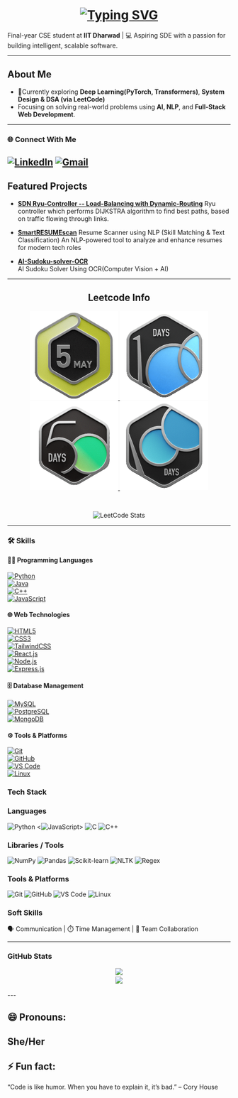 <h1 align="center">
  <a href="https://git.io/typing-svg" target="_blank">
    <img src="https://readme-typing-svg.herokuapp.com?font=Fira+Code&size=28&duration=3000&pause=1000&color=4AF626&center=true&vCenter=true&width=800&lines=Hey+There!+👋;I'm+Chidurala+Tejaswini;Passionate+Computer+Science+Engineer+💻;Let’s+Build+Something+Awesome+Together!+🚀" alt="Typing SVG">
  </a>
</h1>

Final-year CSE student at **IIT Dharwad** | 💻 Aspiring SDE with a passion for building intelligent, scalable software.

---

## About Me
- 🌱Currently exploring **Deep Learning(PyTorch, Transformers)**, **System Design & DSA (via LeetCode)**
- Focusing on solving real-world problems using **AI, NLP**, and **Full-Stack Web Development**.
---

### 🌐 Connect With Me
[![LinkedIn](https://img.shields.io/badge/LinkedIn-0077B5?style=for-the-badge&logo=linkedin&logoColor=white)](https://www.linkedin.com/in/chidurala-tejaswini-babb63269)
[![Gmail](https://img.shields.io/badge/Gmail-D14836?style=for-the-badge&logo=gmail&logoColor=white)](mailto:yonsiniwsajet17@gmail.com)
---

## Featured Projects
- [**SDN Ryu-Controller -- Load-Balancing with Dynamic-Routing**](https://github.com/Sotejaswini/SDN-based-Load-Balancing)
  Ryu controller which performs DIJKSTRA algorithm to find best paths, based on traffic flowing through links.

- [**SmartRESUMEscan**](https://github.com/Sotejaswini/SmartRESUMEscan)
  Resume Scanner using NLP (Skill Matching & Text Classification)
  An NLP-powered tool to analyze and enhance resumes for modern tech roles


- [**AI-Sudoku-solver-OCR**](https://github.com/Sotejaswini/AI-Sudoku-Solver-OCR)  
   AI Sudoku Solver Using OCR(Computer Vision + AI)
---
<div align="center"> 
  <h2 align="center">Leetcode Info</h2>  
  <p align="center">
    <a href="https://leetcode.com/u/ChiduralaTejaswini/" target="_blank">
      <img src="DCC.gif" alt="medal1" height="200" width="200" />
    </a>
    <a href="https://leetcode.com/u/ChiduralaTejaswini/" target="_blank">
      <img src="25100.gif" alt="medal2" height="200" width="200" />
    </a>
    <a href="https://leetcode.com/u/ChiduralaTejaswini/" target="_blank">
      <img src="2024-50.gif" alt="medal3" height="200" width="200" />
    </a>
    <a href="https://leetcode.com/u/ChiduralaTejaswini/" target="_blank">
      <img src="2024-100-new.gif" alt="medal4" height="200" width="200" />
    </a>
  </p>
</div>

<br>

<p align="center">
  <img src="https://leetcard.jacoblin.cool/ChiduralaTejaswini?theme=dark&ext=contest" alt="LeetCode Stats" />
</p>

---
### 🛠️ Skills

#### 👨‍💻 Programming Languages  
[![Python](https://img.shields.io/badge/-Python-3776AB?style=for-the-badge&logo=python&logoColor=white)]()  
[![Java](https://img.shields.io/badge/-Java-007396?style=for-the-badge&logo=java&logoColor=white)]()  
[![C++](https://img.shields.io/badge/-C++-00599C?style=for-the-badge&logo=c%2b%2b&logoColor=white)]()  
[![JavaScript](https://img.shields.io/badge/-JavaScript-F7DF1E?style=for-the-badge&logo=javascript&logoColor=black)]()

#### 🌐 Web Technologies  
[![HTML5](https://img.shields.io/badge/-HTML5-E34F26?style=for-the-badge&logo=html5&logoColor=white)]()  
[![CSS3](https://img.shields.io/badge/-CSS3-1572B6?style=for-the-badge&logo=css3&logoColor=white)]()  
[![TailwindCSS](https://img.shields.io/badge/-TailwindCSS-38B2AC?style=for-the-badge&logo=tailwind-css&logoColor=white)]()  
[![React.js](https://img.shields.io/badge/-React.js-61DAFB?style=for-the-badge&logo=react&logoColor=black)]()  
[![Node.js](https://img.shields.io/badge/-Node.js-339933?style=for-the-badge&logo=nodedotjs&logoColor=white)]()  
[![Express.js](https://img.shields.io/badge/-Express.js-000000?style=for-the-badge&logo=express&logoColor=white)]()

#### 🗄️ Database Management  
[![MySQL](https://img.shields.io/badge/-MySQL-4479A1?style=for-the-badge&logo=mysql&logoColor=white)]()  
[![PostgreSQL](https://img.shields.io/badge/-PostgreSQL-336791?style=for-the-badge&logo=postgresql&logoColor=white)]()  
[![MongoDB](https://img.shields.io/badge/-MongoDB-47A248?style=for-the-badge&logo=mongodb&logoColor=white)]()

#### ⚙️ Tools & Platforms  
[![Git](https://img.shields.io/badge/-Git-F05032?style=for-the-badge&logo=git&logoColor=white)]()  
[![GitHub](https://img.shields.io/badge/-GitHub-181717?style=for-the-badge&logo=github&logoColor=white)]()  
[![VS Code](https://img.shields.io/badge/-VSCode-007ACC?style=for-the-badge&logo=visual-studio-code&logoColor=white)]()  
[![Linux](https://img.shields.io/badge/-Linux-FCC624?style=for-the-badge&logo=linux&logoColor=black)]()


### Tech Stack
### Languages  
![Python](https://img.shields.io/badge/-Python-3776AB?style=for-the-badge&logo=python&logoColor=white)
<![JavaScript](https://img.shields.io/badge/-JavaScript-F7DF1E?style=for-the-badge&logo=javascript&logoColor=black)>
![C](https://img.shields.io/badge/-C-00599C?style=for-the-badge&logo=c&logoColor=white)
![C++](https://img.shields.io/badge/-C++-00599C?style=for-the-badge&logo=cplusplus&logoColor=white)

### Libraries / Tools  
![NumPy](https://img.shields.io/badge/-NumPy-013243?style=for-the-badge&logo=numpy&logoColor=white)
![Pandas](https://img.shields.io/badge/-Pandas-150458?style=for-the-badge&logo=pandas&logoColor=white)
![Scikit-learn](https://img.shields.io/badge/-Scikit--learn-F7931E?style=for-the-badge&logo=scikit-learn&logoColor=white)
![NLTK](https://img.shields.io/badge/-NLTK-010101?style=for-the-badge&logo=nltk&logoColor=white)
![Regex](https://img.shields.io/badge/-Regex-000000?style=for-the-badge)

<!--
### Web Development  
![HTML5](https://img.shields.io/badge/-HTML5-E34F26?style=for-the-badge&logo=html5&logoColor=white)
![CSS3](https://img.shields.io/badge/-CSS3-1572B6?style=for-the-badge&logo=css3&logoColor=white)
![React](https://img.shields.io/badge/-React-20232A?style=for-the-badge&logo=react&logoColor=61DAFB)
![Next.js](https://img.shields.io/badge/-Next.js-000000?style=for-the-badge&logo=nextdotjs&logoColor=white)
![Tailwind CSS](https://img.shields.io/badge/-Tailwind-06B6D4?style=for-the-badge&logo=tailwindcss&logoColor=white)
-->

### Tools & Platforms  
![Git](https://img.shields.io/badge/-Git-F05032?style=for-the-badge&logo=git&logoColor=white)
![GitHub](https://img.shields.io/badge/-GitHub-181717?style=for-the-badge&logo=github&logoColor=white)
![VS Code](https://img.shields.io/badge/-VSCode-007ACC?style=for-the-badge&logo=visual-studio-code&logoColor=white)
![Linux](https://img.shields.io/badge/-Linux-FCC624?style=for-the-badge&logo=linux&logoColor=black)

### Soft Skills  
🗣️ Communication | ⏱️ Time Management | 🤝 Team Collaboration

---

### GitHub Stats
<p align="center">
  <img src="https://github-readme-stats.vercel.app/api?username=Sotejaswini&show_icons=true&theme=github_dark&hide_title=true" width="47%"/>
  <br/>
  <img src="https://github-readme-stats.vercel.app/api/top-langs/?username=Sotejaswini&layout=compact&theme=github_dark&langs_count=8" width="47%"/>
</p>
---

## 😄 Pronouns:  
She/Her  
---

## ⚡ Fun fact:  
“Code is like humor. When you have to explain it, it’s bad.” – Cory House
